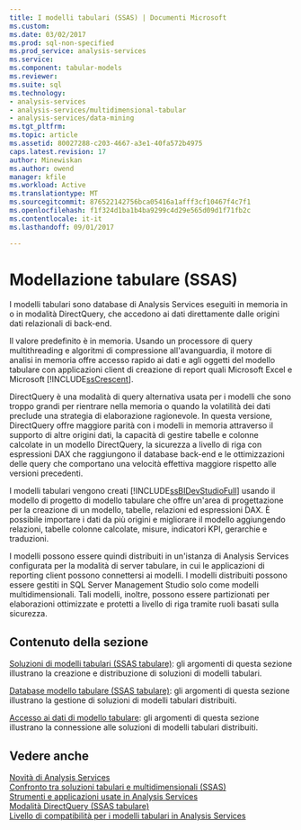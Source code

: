 ```yaml
---
title: I modelli tabulari (SSAS) | Documenti Microsoft
ms.custom: 
ms.date: 03/02/2017
ms.prod: sql-non-specified
ms.prod_service: analysis-services
ms.service: 
ms.component: tabular-models
ms.reviewer: 
ms.suite: sql
ms.technology:
- analysis-services
- analysis-services/multidimensional-tabular
- analysis-services/data-mining
ms.tgt_pltfrm: 
ms.topic: article
ms.assetid: 80027288-c203-4667-a3e1-40fa572b4975
caps.latest.revision: 17
author: Minewiskan
ms.author: owend
manager: kfile
ms.workload: Active
ms.translationtype: MT
ms.sourcegitcommit: 876522142756bca05416a1afff3cf10467f4c7f1
ms.openlocfilehash: f1f324d1ba1b4ba9299c4d29e565d09d1f71fb2c
ms.contentlocale: it-it
ms.lasthandoff: 09/01/2017

---
```

# <a name="tabular-modeling-ssas"></a>Modellazione tabulare (SSAS)
  I modelli tabulari sono database di Analysis Services eseguiti in memoria in o in modalità DirectQuery, che accedono ai dati direttamente dalle origini dati relazionali di back-end.  
  
 Il valore predefinito è in memoria. Usando un processore di query multithreading e algoritmi di compressione all'avanguardia, il motore di analisi in memoria offre accesso rapido ai dati e agli oggetti del modello tabulare con applicazioni client di creazione di report quali Microsoft Excel e Microsoft [!INCLUDE[ssCrescent](../../includes/sscrescent-md.md)].  
  
 DirectQuery è una modalità di query alternativa usata per i modelli che sono troppo grandi per rientrare nella memoria o quando la volatilità dei dati preclude una strategia di elaborazione ragionevole. In questa versione, DirectQuery offre maggiore parità con i modelli in memoria attraverso il supporto di altre origini dati, la capacità di gestire tabelle e colonne calcolate in un modello DirectQuery, la sicurezza a livello di riga con espressioni DAX che raggiungono il database back-end e le ottimizzazioni delle query che comportano una velocità effettiva maggiore rispetto alle versioni precedenti.
  
 I modelli tabulari vengono creati [!INCLUDE[ssBIDevStudioFull](../../includes/ssbidevstudiofull-md.md)] usando il modello di progetto di modello tabulare che offre un'area di progettazione per la creazione di un modello, tabelle, relazioni ed espressioni DAX. È possibile importare i dati da più origini e migliorare il modello aggiungendo relazioni, tabelle colonne calcolate, misure, indicatori KPI, gerarchie e traduzioni.  
  
 I modelli possono essere quindi distribuiti in un'istanza di Analysis Services configurata per la modalità di server tabulare, in cui le applicazioni di reporting client possono connettersi ai modelli. I modelli distribuiti possono essere gestiti in SQL Server Management Studio solo come modelli multidimensionali. Tali modelli, inoltre, possono essere partizionati per elaborazioni ottimizzate e protetti a livello di riga tramite ruoli basati sulla sicurezza.  
  
## <a name="in-this-section"></a>Contenuto della sezione  
 [Soluzioni di modelli tabulari &#40;SSAS tabulare&#41;](../../analysis-services/tabular-models/tabular-model-solutions-ssas-tabular.md): gli argomenti di questa sezione illustrano la creazione e distribuzione di soluzioni di modelli tabulari.
  
 [Database modello tabulare &#40;SSAS tabulare&#41;](../../analysis-services/tabular-models/tabular-model-databases-ssas-tabular.md): gli argomenti di questa sezione illustrano la gestione di soluzioni di modelli tabulari distribuiti.
  
 [Accesso ai dati di modello tabulare](../../analysis-services/tabular-models/tabular-model-data-access.md): gli argomenti di questa sezione illustrano la connessione alle soluzioni di modelli tabulari distribuiti.
  
## <a name="see-also"></a>Vedere anche  
 [Novità di Analysis Services](../../analysis-services/what-s-new-in-analysis-services.md)   
 [Confronto tra soluzioni tabulari e multidimensionali &#40;SSAS&#41;](../../analysis-services/comparing-tabular-and-multidimensional-solutions-ssas.md)   
 [Strumenti e applicazioni usate in Analysis Services](../../analysis-services/tools-and-applications-used-in-analysis-services.md)   
 [Modalità DirectQuery &#40;SSAS tabulare&#41;](../../analysis-services/tabular-models/directquery-mode-ssas-tabular.md)   
 [Livello di compatibilità per i modelli tabulari in Analysis Services](../../analysis-services/tabular-models/compatibility-level-for-tabular-models-in-analysis-services.md)  
  
  


